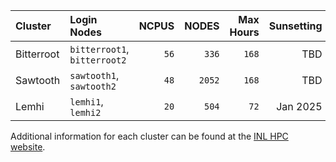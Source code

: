 | Cluster | Login Nodes | NCPUS | NODES | Max Hours | Sunsetting |
| :- | :- | -: | -: | -: | -: |
| Bitterroot | `bitterroot1`, `bitterroot2` | `56` | `336` | `168` | TBD |
| Sawtooth | `sawtooth1`, `sawtooth2` | `48` | `2052` | `168` | TBD |
| Lemhi | `lemhi1`, `lemhi2` | `20` | `504` | `72` | Jan 2025 |

Additional information for each cluster can be found at the [INL HPC website](https://inl.gov/hpc).
